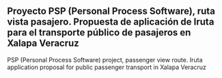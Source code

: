 Proyecto PSP (Personal Process Software), ruta vista pasajero.
Propuesta de aplicación de Iruta para el transporte público de pasajeros en Xalapa Veracruz
---------------------------------------------------------------------------------------------
PSP (Personal Process Software) project, passenger view route.
Iruta application proposal for public passenger transport in Xalapa Veracruz
